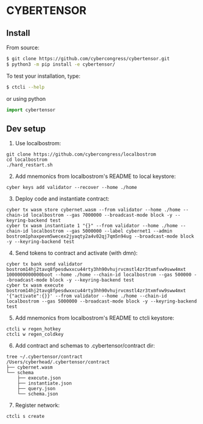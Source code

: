 # CYBERTENSOR

## Install

From source:
```bash
$ git clone https://github.com/cybercongress/cybertensor.git
$ python3 -m pip install -e cybertensor/
```

To test your installation, type:
```bash
$ ctcli --help
```
or using python
```python
import cybertensor
```


## Dev setup
1. Use localbostrom:
```
git clone https://github.com/cybercongress/localbostrom
cd localbostrom
./hard_restart.sh
```
2. Add mnemonics from localbostrom's README to local keystore:
```
cyber keys add validator --recover --home ./home
```
3. Deploy code and instantiate contract:
```
cyber tx wasm store cybernet.wasm --from validator --home ./home --chain-id localbostrom --gas 7000000 --broadcast-mode block -y --keyring-backend test
cyber tx wasm instantiate 1 "{}" --from validator --home ./home --chain-id localbostrom --gas 5000000 --label cybernet1 --admin bostrom1phaxpevm5wecex2jyaqty2a4v02qj7qm5n94ug --broadcast-mode block -y --keyring-backend test
```
4. Send tokens to contract and activate (with dmn):
```
cyber tx bank send validator bostrom14hj2tavq8fpesdwxxcu44rty3hh90vhujrvcmstl4zr3txmfvw9sww4mxt 1000000000000boot --home ./home --chain-id localbostrom --gas 500000 --broadcast-mode block -y --keyring-backend test
cyber tx wasm execute bostrom14hj2tavq8fpesdwxxcu44rty3hh90vhujrvcmstl4zr3txmfvw9sww4mxt '{"activate":{}}' --from validator --home ./home --chain-id localbostrom --gas 5000000 --broadcast-mode block -y --keyring-backend test
```
5. Add mnemonics from localbostrom's README to ctcli keystore:
```
ctcli w regen_hotkey
ctcli w regen_coldkey
```
6. Add contract and schemas to .cybertensor/contract dir:
```
tree ~/.cybertensor/contract 
/Users/cyberhead/.cybertensor/contract
├── cybernet.wasm
└── schema
    ├── execute.json
    ├── instantiate.json
    ├── query.json
    └── schema.json
````
7. Register network:
```
ctcli s create
```
